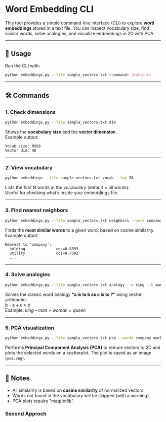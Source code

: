 # Word Embedding CLI  

This tool provides a simple command-line interface (CLI) to explore **word embeddings** stored in a text file. You can inspect vocabulary size, find similar words, solve analogies, and visualize embeddings in 2D with PCA.  

---
## 🚀 Usage
Run the CLI with:  
```bash
python embeddings.py --file sample_vectors.txt <command> [options]
```
---

## 🛠 Commands

### 1. Check dimensions
```bash
python embeddings.py --file sample_vectors.txt dim
```
Shows the **vocabulary size** and the **vector dimension**.  
Example output:
```
Vocab size: 9998
Vector dim: 40
```

---

### 2. View vocabulary
```bash
python embeddings --file sample_vectors.txt vocab --top 20
```
Lists the first N words in the vocabulary (default = all words).  
Useful for checking what’s inside your embeddings file.  

---

### 3. Find nearest neighbors
```bash
python embeddings.py --file sample_vectors.txt neighbors --word company --top 10
```
Finds the **most similar words** to a given word, based on cosine similarity.  
Example output:
```
Nearest to 'company':
  holding              cos=0.8893
  utility              cos=0.7682
  ...
```

---

### 4. Solve analogies
```bash
python embeddings.py --file sample_vectors.txt analogy --a king --b man --c woman --top 5
```
Solves the classic word analogy **“a is to b as c is to ?”** using vector arithmetic:  
b - a + c ≈ d  
Example: *king – man + woman ≈ queen*  

---

### 5. PCA visualization
```bash
python embeddings.py --file sample_vectors.txt pca --words company market million year this --out pca.png
```
Performs **Principal Component Analysis (PCA)** to reduce vectors to 2D and plots the selected words on a scatterplot. The plot is saved as an image (`pca.png`).  

---


## 📌 Notes
- All similarity is based on **cosine similarity** of normalized vectors.  
- Words not found in the vocabulary will be skipped (with a warning).  
- PCA plots require "matplotlib".  

### Second Approch
